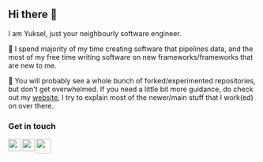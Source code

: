 
<!--
**yyunon/yyunon** is a ✨ _special_ ✨ repository because its `README.md` (this file) appears on your GitHub profile.

Here are some ideas to get you started:

- 🔭 I’m currently working on ...
- 🌱 I’m currently learning ...
- 👯 I’m looking to collaborate on ...
- 🤔 I’m looking for help with ...
- 💬 Ask me about ...
- 📫 How to reach me: ...
- 😄 Pronouns: ...
- ⚡ Fun fact: ...
-->

## Hi there 👋
I am Yuksel, just your neighbourly software engineer.

🔭 I spend majority of my time creating software that pipelines data,
and the most of my free time writing software on new frameworks/frameworks that are new to me.

🤔 You will probably see a whole bunch of forked/experimented repositories, but don't get overwhelmed. If you need a little bit
more guidance, do check out my [website](https://yukselyonsel.com/), I try to explain most of the newer/main stuff that I work(ed) on over there.

### Get in touch
<a href="https://www.linkedin.com/in/yukselyonsel/">
  <img align="left" width="25px" src="https://cdn.simpleicons.org/linkedin"  />
</a>
<a href="mailto:yonsel.yuksel@gmail.com">
  <img align="left" width="25px" src="https://cdn.simpleicons.org/gmail" />
</a>
<a href="https://yukselyonsel.com">
  <img align="left" width="30px" src="https://github.com/yyunon.png" />
</a>
